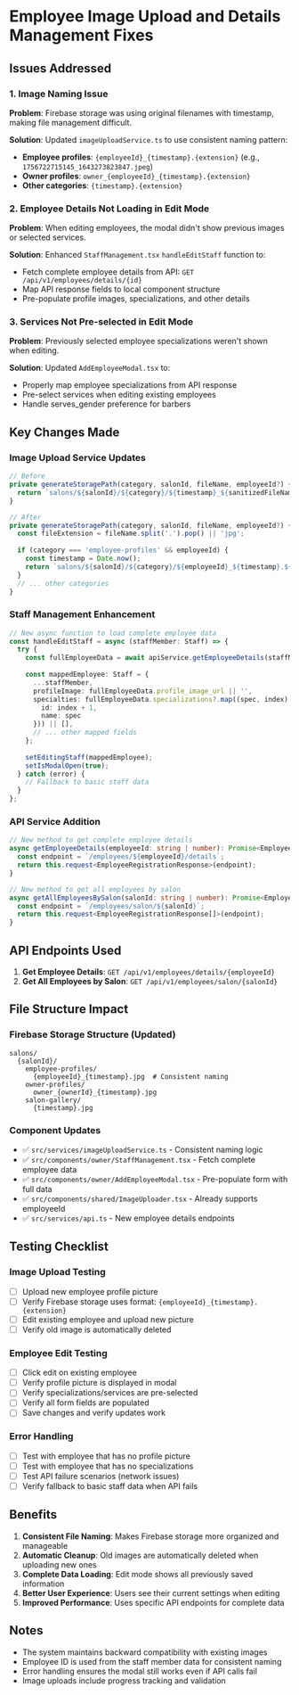 # Employee Image Upload and Details Management Fixes

## Issues Addressed

### 1. Image Naming Issue
**Problem**: Firebase storage was using original filenames with timestamp, making file management difficult.

**Solution**: Updated `imageUploadService.ts` to use consistent naming pattern:
- **Employee profiles**: `{employeeId}_{timestamp}.{extension}` (e.g., `1756722715145_1643273823847.jpeg`)
- **Owner profiles**: `owner_{employeeId}_{timestamp}.{extension}`
- **Other categories**: `{timestamp}.{extension}`

### 2. Employee Details Not Loading in Edit Mode
**Problem**: When editing employees, the modal didn't show previous images or selected services.

**Solution**: Enhanced `StaffManagement.tsx` `handleEditStaff` function to:
- Fetch complete employee details from API: `GET /api/v1/employees/details/{id}`
- Map API response fields to local component structure
- Pre-populate profile images, specializations, and other details

### 3. Services Not Pre-selected in Edit Mode
**Problem**: Previously selected employee specializations weren't shown when editing.

**Solution**: Updated `AddEmployeeModal.tsx` to:
- Properly map employee specializations from API response
- Pre-select services when editing existing employees
- Handle serves_gender preference for barbers

## Key Changes Made

### Image Upload Service Updates
```typescript
// Before
private generateStoragePath(category, salonId, fileName, employeeId?) {
  return `salons/${salonId}/${category}/${timestamp}_${sanitizedFileName}`;
}

// After  
private generateStoragePath(category, salonId, fileName, employeeId?) {
  const fileExtension = fileName.split('.').pop() || 'jpg';
  
  if (category === 'employee-profiles' && employeeId) {
    const timestamp = Date.now();
    return `salons/${salonId}/${category}/${employeeId}_${timestamp}.${fileExtension}`;
  }
  // ... other categories
}
```

### Staff Management Enhancement
```typescript
// New async function to load complete employee data
const handleEditStaff = async (staffMember: Staff) => {
  try {
    const fullEmployeeData = await apiService.getEmployeeDetails(staffMember.id);
    
    const mappedEmployee: Staff = {
      ...staffMember,
      profileImage: fullEmployeeData.profile_image_url || '',
      specialties: fullEmployeeData.specializations?.map((spec, index) => ({
        id: index + 1,
        name: spec
      })) || [],
      // ... other mapped fields
    };
    
    setEditingStaff(mappedEmployee);
    setIsModalOpen(true);
  } catch (error) {
    // Fallback to basic staff data
  }
};
```

### API Service Addition
```typescript
// New method to get complete employee details
async getEmployeeDetails(employeeId: string | number): Promise<EmployeeRegistrationResponse> {
  const endpoint = `/employees/${employeeId}/details`;
  return this.request<EmployeeRegistrationResponse>(endpoint);
}

// New method to get all employees by salon
async getAllEmployeesBySalon(salonId: string | number): Promise<EmployeeRegistrationResponse[]> {
  const endpoint = `/employees/salon/${salonId}`;
  return this.request<EmployeeRegistrationResponse[]>(endpoint);
}
```

## API Endpoints Used

1. **Get Employee Details**: `GET /api/v1/employees/details/{employeeId}`
2. **Get All Employees by Salon**: `GET /api/v1/employees/salon/{salonId}`

## File Structure Impact

### Firebase Storage Structure (Updated)
```
salons/
  {salonId}/
    employee-profiles/
      {employeeId}_{timestamp}.jpg  # Consistent naming
    owner-profiles/
      owner_{ownerId}_{timestamp}.jpg
    salon-gallery/
      {timestamp}.jpg
```

### Component Updates
- ✅ `src/services/imageUploadService.ts` - Consistent naming logic
- ✅ `src/components/owner/StaffManagement.tsx` - Fetch complete employee data
- ✅ `src/components/owner/AddEmployeeModal.tsx` - Pre-populate form with full data
- ✅ `src/components/shared/ImageUploader.tsx` - Already supports employeeId
- ✅ `src/services/api.ts` - New employee details endpoints

## Testing Checklist

### Image Upload Testing
- [ ] Upload new employee profile picture
- [ ] Verify Firebase storage uses format: `{employeeId}_{timestamp}.{extension}`
- [ ] Edit existing employee and upload new picture
- [ ] Verify old image is automatically deleted

### Employee Edit Testing  
- [ ] Click edit on existing employee
- [ ] Verify profile picture is displayed in modal
- [ ] Verify specializations/services are pre-selected
- [ ] Verify all form fields are populated
- [ ] Save changes and verify updates work

### Error Handling
- [ ] Test with employee that has no profile picture
- [ ] Test with employee that has no specializations  
- [ ] Test API failure scenarios (network issues)
- [ ] Verify fallback to basic staff data when API fails

## Benefits

1. **Consistent File Naming**: Makes Firebase storage more organized and manageable
2. **Automatic Cleanup**: Old images are automatically deleted when uploading new ones
3. **Complete Data Loading**: Edit mode shows all previously saved information
4. **Better User Experience**: Users see their current settings when editing
5. **Improved Performance**: Uses specific API endpoints for complete data

## Notes

- The system maintains backward compatibility with existing images
- Employee ID is used from the staff member data for consistent naming
- Error handling ensures the modal still works even if API calls fail
- Image uploads include progress tracking and validation
